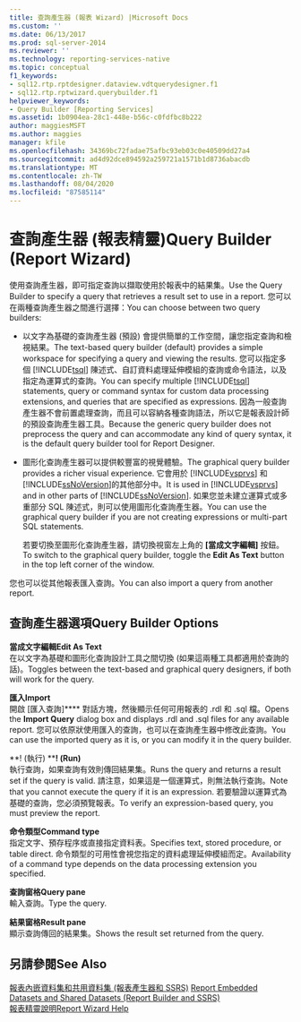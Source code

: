 ```yaml
---
title: 查詢產生器 (報表 Wizard) |Microsoft Docs
ms.custom: ''
ms.date: 06/13/2017
ms.prod: sql-server-2014
ms.reviewer: ''
ms.technology: reporting-services-native
ms.topic: conceptual
f1_keywords:
- sql12.rtp.rptdesigner.dataview.vdtquerydesigner.f1
- sql12.rtp.rptwizard.querybuilder.f1
helpviewer_keywords:
- Query Builder [Reporting Services]
ms.assetid: 1b0904ea-28c1-448e-b56c-c0fdfbc8b222
author: maggiesMSFT
ms.author: maggies
manager: kfile
ms.openlocfilehash: 34369bc72fadae75afbc93eb03c0e40509dd27a4
ms.sourcegitcommit: ad4d92dce894592a259721a1571b1d8736abacdb
ms.translationtype: MT
ms.contentlocale: zh-TW
ms.lasthandoff: 08/04/2020
ms.locfileid: "87585114"
---
```

# <a name="query-builder-report-wizard"></a><span data-ttu-id="9cc43-102">查詢產生器 (報表精靈)</span><span class="sxs-lookup"><span data-stu-id="9cc43-102">Query Builder (Report Wizard)</span></span>
  <span data-ttu-id="9cc43-103">使用查詢產生器，即可指定查詢以擷取使用於報表中的結果集。</span><span class="sxs-lookup"><span data-stu-id="9cc43-103">Use the Query Builder to specify a query that retrieves a result set to use in a report.</span></span> <span data-ttu-id="9cc43-104">您可以在兩種查詢產生器之間進行選擇：</span><span class="sxs-lookup"><span data-stu-id="9cc43-104">You can choose between two query builders:</span></span>  
  
-   <span data-ttu-id="9cc43-105">以文字為基礎的查詢產生器 (預設) 會提供簡單的工作空間，讓您指定查詢和檢視結果。</span><span class="sxs-lookup"><span data-stu-id="9cc43-105">The text-based query builder (default) provides a simple workspace for specifying a query and viewing the results.</span></span> <span data-ttu-id="9cc43-106">您可以指定多個 [!INCLUDE[tsql](../includes/tsql-md.md)] 陳述式、自訂資料處理延伸模組的查詢或命令語法，以及指定為運算式的查詢。</span><span class="sxs-lookup"><span data-stu-id="9cc43-106">You can specify multiple [!INCLUDE[tsql](../includes/tsql-md.md)] statements, query or command syntax for custom data processing extensions, and queries that are specified as expressions.</span></span> <span data-ttu-id="9cc43-107">因為一般查詢產生器不會前置處理查詢，而且可以容納各種查詢語法，所以它是報表設計師的預設查詢產生器工具。</span><span class="sxs-lookup"><span data-stu-id="9cc43-107">Because the generic query builder does not preprocess the query and can accommodate any kind of query syntax, it is the default query builder tool for Report Designer.</span></span>  
  
-   <span data-ttu-id="9cc43-108">圖形化查詢產生器可以提供較豐富的視覺體驗。</span><span class="sxs-lookup"><span data-stu-id="9cc43-108">The graphical query builder provides a richer visual experience.</span></span> <span data-ttu-id="9cc43-109">它會用於 [!INCLUDE[vsprvs](../includes/vsprvs-md.md)] 和 [!INCLUDE[ssNoVersion](../includes/ssnoversion-md.md)]的其他部分中。</span><span class="sxs-lookup"><span data-stu-id="9cc43-109">It is used in [!INCLUDE[vsprvs](../includes/vsprvs-md.md)] and in other parts of [!INCLUDE[ssNoVersion](../includes/ssnoversion-md.md)].</span></span> <span data-ttu-id="9cc43-110">如果您並未建立運算式或多重部分 SQL 陳述式，則可以使用圖形化查詢產生器。</span><span class="sxs-lookup"><span data-stu-id="9cc43-110">You can use the graphical query builder if you are not creating expressions or multi-part SQL statements.</span></span>  
  
     <span data-ttu-id="9cc43-111">若要切換至圖形化查詢產生器，請切換視窗左上角的 **[當成文字編輯]** 按鈕。</span><span class="sxs-lookup"><span data-stu-id="9cc43-111">To switch to the graphical query builder, toggle the **Edit As Text** button in the top left corner of the window.</span></span>  
  
 <span data-ttu-id="9cc43-112">您也可以從其他報表匯入查詢。</span><span class="sxs-lookup"><span data-stu-id="9cc43-112">You can also import a query from another report.</span></span>  
  
## <a name="query-builder-options"></a><span data-ttu-id="9cc43-113">查詢產生器選項</span><span class="sxs-lookup"><span data-stu-id="9cc43-113">Query Builder Options</span></span>  
 <span data-ttu-id="9cc43-114">**當成文字編輯**</span><span class="sxs-lookup"><span data-stu-id="9cc43-114">**Edit As Text**</span></span>  
 <span data-ttu-id="9cc43-115">在以文字為基礎和圖形化查詢設計工具之間切換 (如果這兩種工具都適用於查詢的話)。</span><span class="sxs-lookup"><span data-stu-id="9cc43-115">Toggles between the text-based and graphical query designers, if both will work for the query.</span></span>  
  
 <span data-ttu-id="9cc43-116">**匯入**</span><span class="sxs-lookup"><span data-stu-id="9cc43-116">**Import**</span></span>  
 <span data-ttu-id="9cc43-117">開啟 [匯入查詢]\*\*\*\* 對話方塊，然後顯示任何可用報表的 .rdl 和 .sql 檔。</span><span class="sxs-lookup"><span data-stu-id="9cc43-117">Opens the **Import Query** dialog box and displays .rdl and .sql files for any available report.</span></span> <span data-ttu-id="9cc43-118">您可以依原狀使用匯入的查詢，也可以在查詢產生器中修改此查詢。</span><span class="sxs-lookup"><span data-stu-id="9cc43-118">You can use the imported query as it is, or you can modify it in the query builder.</span></span>  
  
 <span data-ttu-id="9cc43-119">\*\*! (執行) \*\*</span><span class="sxs-lookup"><span data-stu-id="9cc43-119">**! (Run)**</span></span>  
 <span data-ttu-id="9cc43-120">執行查詢，如果查詢有效則傳回結果集。</span><span class="sxs-lookup"><span data-stu-id="9cc43-120">Runs the query and returns a result set if the query is valid.</span></span> <span data-ttu-id="9cc43-121">請注意，如果這是一個運算式，則無法執行查詢。</span><span class="sxs-lookup"><span data-stu-id="9cc43-121">Note that you cannot execute the query if it is an expression.</span></span> <span data-ttu-id="9cc43-122">若要驗證以運算式為基礎的查詢，您必須預覽報表。</span><span class="sxs-lookup"><span data-stu-id="9cc43-122">To verify an expression-based query, you must preview the report.</span></span>  
  
 <span data-ttu-id="9cc43-123">**命令類型**</span><span class="sxs-lookup"><span data-stu-id="9cc43-123">**Command type**</span></span>  
 <span data-ttu-id="9cc43-124">指定文字、預存程序或直接指定資料表。</span><span class="sxs-lookup"><span data-stu-id="9cc43-124">Specifies text, stored procedure, or table direct.</span></span> <span data-ttu-id="9cc43-125">命令類型的可用性會視您指定的資料處理延伸模組而定。</span><span class="sxs-lookup"><span data-stu-id="9cc43-125">Availability of a command type depends on the data processing extension you specified.</span></span>  
  
 <span data-ttu-id="9cc43-126">**查詢窗格**</span><span class="sxs-lookup"><span data-stu-id="9cc43-126">**Query pane**</span></span>  
 <span data-ttu-id="9cc43-127">輸入查詢。</span><span class="sxs-lookup"><span data-stu-id="9cc43-127">Type the query.</span></span>  
  
 <span data-ttu-id="9cc43-128">**結果窗格**</span><span class="sxs-lookup"><span data-stu-id="9cc43-128">**Result pane**</span></span>  
 <span data-ttu-id="9cc43-129">顯示查詢傳回的結果集。</span><span class="sxs-lookup"><span data-stu-id="9cc43-129">Shows the result set returned from the query.</span></span>  
  
## <a name="see-also"></a><span data-ttu-id="9cc43-130">另請參閱</span><span class="sxs-lookup"><span data-stu-id="9cc43-130">See Also</span></span>  
 <span data-ttu-id="9cc43-131">[報表內嵌資料集和共用資料集 &#40;報表產生器和 SSRS&#41;](report-data/report-embedded-datasets-and-shared-datasets-report-builder-and-ssrs.md) </span><span class="sxs-lookup"><span data-stu-id="9cc43-131">[Report Embedded Datasets and Shared Datasets &#40;Report Builder and SSRS&#41;](report-data/report-embedded-datasets-and-shared-datasets-report-builder-and-ssrs.md) </span></span>  
 [<span data-ttu-id="9cc43-132">報表精靈說明</span><span class="sxs-lookup"><span data-stu-id="9cc43-132">Report Wizard Help</span></span>](../../2014/reporting-services/report-wizard-help.md)  
  
  
